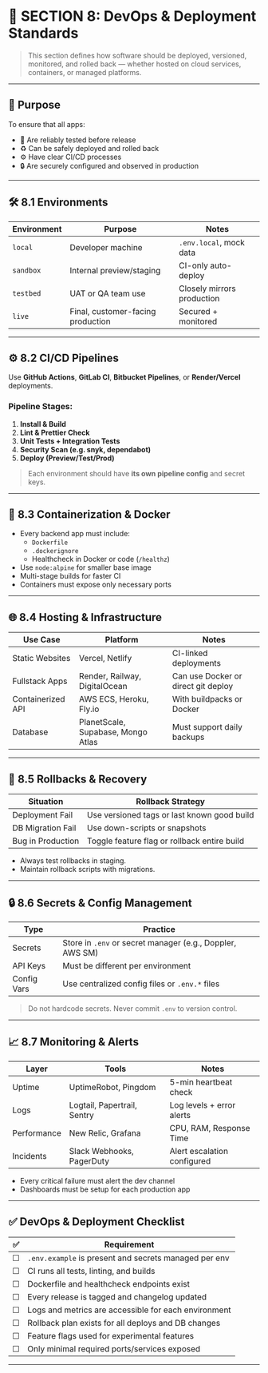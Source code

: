 # 🚀 SECTION 8: DevOps & Deployment Standards

> This section defines how software should be deployed, versioned, monitored, and rolled back — whether hosted on cloud services, containers, or managed platforms.

---

## 🎯 Purpose
To ensure that all apps:
- 🧪 Are reliably tested before release
- ♻️ Can be safely deployed and rolled back
- ⚙️ Have clear CI/CD processes
- 🔒 Are securely configured and observed in production

---

## 🛠️ 8.1 Environments

| Environment     | Purpose                             | Notes                         |
|------------------|--------------------------------------|-------------------------------|
| `local`         | Developer machine                    | `.env.local`, mock data       |
| `sandbox`       | Internal preview/staging             | CI-only auto-deploy           |
| `testbed`       | UAT or QA team use                   | Closely mirrors production    |
| `live`          | Final, customer-facing production    | Secured + monitored           |

---

## ⚙️ 8.2 CI/CD Pipelines

Use **GitHub Actions**, **GitLab CI**, **Bitbucket Pipelines**, or **Render/Vercel** deployments.

### Pipeline Stages:
1. **Install & Build**
2. **Lint & Prettier Check**
3. **Unit Tests + Integration Tests**
4. **Security Scan (e.g. snyk, dependabot)**
5. **Deploy (Preview/Test/Prod)**

> Each environment should have **its own pipeline config** and secret keys.

---

## 🐳 8.3 Containerization & Docker

- Every backend app must include:
  - `Dockerfile`
  - `.dockerignore`
  - Healthcheck in Docker or code (`/healthz`)
- Use `node:alpine` for smaller base image
- Multi-stage builds for faster CI
- Containers must expose only necessary ports

---

## 🌐 8.4 Hosting & Infrastructure

| Use Case          | Platform                      | Notes                                 |
|-------------------|-------------------------------|---------------------------------------|
| Static Websites   | Vercel, Netlify               | CI-linked deployments                 |
| Fullstack Apps    | Render, Railway, DigitalOcean | Can use Docker or direct git deploy   |
| Containerized API | AWS ECS, Heroku, Fly.io       | With buildpacks or Docker             |
| Database          | PlanetScale, Supabase, Mongo Atlas | Must support daily backups      |

---

## 🔁 8.5 Rollbacks & Recovery

| Situation        | Rollback Strategy                                 |
|------------------|----------------------------------------------------|
| Deployment Fail  | Use versioned tags or last known good build        |
| DB Migration Fail| Use down-scripts or snapshots                      |
| Bug in Production| Toggle feature flag or rollback entire build       |

- Always test rollbacks in staging.
- Maintain rollback scripts with migrations.

---

## 🔒 8.6 Secrets & Config Management

| Type       | Practice                                        |
|------------|-------------------------------------------------|
| Secrets    | Store in `.env` or secret manager (e.g., Doppler, AWS SM) |
| API Keys   | Must be different per environment               |
| Config Vars| Use centralized config files or `.env.*` files |

> Do not hardcode secrets. Never commit `.env` to version control.

---

## 📈 8.7 Monitoring & Alerts

| Layer       | Tools                       | Notes                           |
|-------------|-----------------------------|----------------------------------|
| Uptime      | UptimeRobot, Pingdom        | 5-min heartbeat check            |
| Logs        | Logtail, Papertrail, Sentry | Log levels + error alerts        |
| Performance | New Relic, Grafana          | CPU, RAM, Response Time          |
| Incidents   | Slack Webhooks, PagerDuty   | Alert escalation configured      |

- Every critical failure must alert the dev channel
- Dashboards must be setup for each production app

---

## ✅ DevOps & Deployment Checklist

| ✅ | Requirement                                                  |
|----|--------------------------------------------------------------|
| ☐  | `.env.example` is present and secrets managed per env       |
| ☐  | CI runs all tests, linting, and builds                      |
| ☐  | Dockerfile and healthcheck endpoints exist                  |
| ☐  | Every release is tagged and changelog updated               |
| ☐  | Logs and metrics are accessible for each environment        |
| ☐  | Rollback plan exists for all deploys and DB changes         |
| ☐  | Feature flags used for experimental features                |
| ☐  | Only minimal required ports/services exposed                |

---

